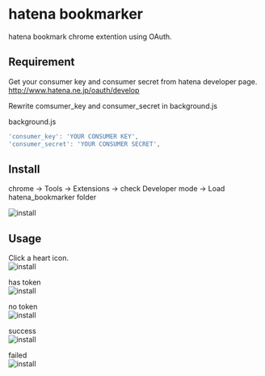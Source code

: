 # hatena bookmarker
hatena bookmark chrome extention using OAuth.

## Requirement
Get your consumer key and consumer secret from hatena developer page.  
http://www.hatena.ne.jp/oauth/develop

Rewrite comsumer_key and consumer_secret in background.js   

background.js
```javascript
'consumer_key': 'YOUR CONSUMER KEY',
'consumer_secret': 'YOUR CONSUMER SECRET',
```

## Install 
chrome -> Tools -> Extensions -> check Developer mode -> Load hatena_bookmarker folder  

![install](https://raw.github.com/wiki/pppurple/hatena_bookmarker/img/import.jpg)

## Usage
Click a heart icon.  
![install](https://raw.github.com/wiki/pppurple/hatena_bookmarker/img/popup.jpg)

has token  
![install](https://raw.github.com/wiki/pppurple/hatena_bookmarker/img/on.jpg)

no token  
![install](https://raw.github.com/wiki/pppurple/hatena_bookmarker/img/off.jpg)

success  
![install](https://raw.github.com/wiki/pppurple/hatena_bookmarker/img/success.jpg)

failed  
![install](https://raw.github.com/wiki/pppurple/hatena_bookmarker/img/failed.jpg)
